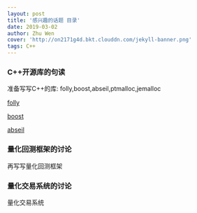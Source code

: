 ```yaml
---
layout: post
title: '感兴趣的话题 目录'
date: 2019-03-02
author: Zhu Wen
cover: 'http://on2171g4d.bkt.clouddn.com/jekyll-banner.png'
tags: C++
---
```

### C++开源库的句读
准备写写C++的库: folly,boost,abseil,ptmalloc,jemalloc


[folly](https://github.com/facebook/folly)

[boost](https://www.boost.org/)

[abseil](https://github.com/abseil/abseil-cpp)


### 量化回测框架的讨论
再写写量化回测框架

### 量化交易系统的讨论
量化交易系统

